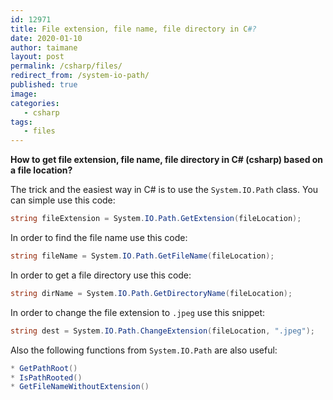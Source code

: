 ```yaml
---
id: 12971
title: File extension, file name, file directory in C#?
date: 2020-01-10
author: taimane
layout: post
permalink: /csharp/files/
redirect_from: /system-io-path/
published: true
image: 
categories:
   - csharp
tags:
   - files
---
```

**How to get file extension, file name, file directory in C# (csharp) based on a file location?**

The trick and the easiest way in C# is to use the `System.IO.Path` class.
You can simple use this code:

```c#
string fileExtension = System.IO.Path.GetExtension(fileLocation);
```
In order to find the file name use this code:

```c#
string fileName = System.IO.Path.GetFileName(fileLocation);
``` 
In order to get a file directory use this code:
```c#
string dirName = System.IO.Path.GetDirectoryName(fileLocation);
``` 
In order to change the file extension to `.jpeg` use this snippet:

```c#
string dest = System.IO.Path.ChangeExtension(fileLocation, ".jpeg");
```
Also the following functions from `System.IO.Path` are also useful:

```c#
* GetPathRoot()
* IsPathRooted()
* GetFileNameWithoutExtension()
```


